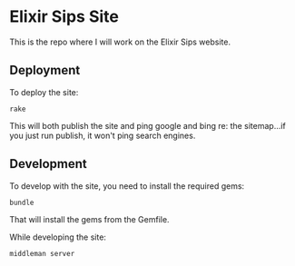 # Elixir Sips Site

This is the repo where I will work on the Elixir Sips website.

## Deployment

To deploy the site:

```
rake
```

This will both publish the site and ping google and bing re: the sitemap...if
you just run publish, it won't ping search engines.

## Development

To develop with the site, you need to install the required gems:

```
bundle
```

That will install the gems from the Gemfile.

While developing the site:

```
middleman server
```
